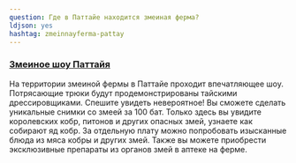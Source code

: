 ```yaml
---
question: Где в Паттайе находится змеиная ферма?
ldjson: yes
hashtag: zmeinnayferma-pattay
---
```


### [Змеиное шоу Паттайя](https://maps.app.goo.gl/9ejaVBo7ypLJ6FVr8)

На территории змеиной фермы в Паттайе проходит впечатляющее шоу. Потрясающие трюки будут продемонстрированы тайскими дрессировщиками. Спешите увидеть невероятное! Вы сможете сделать уникальные снимки со змеей за 100 бат. Только здесь вы увидите королевских кобр, питонов и других опасных змей, узнаете как собирают яд кобр. За отдельную плату можно попробовать изысканные блюда из мяса кобры и других змей. Также вы можете приобрести эксклюзивные препараты из органов змей в аптеке на ферме.